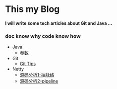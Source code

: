
# This  my  Blog 

#### I will write some tech articles about Git and Java ...
###  doc know why code know how
- Java
   - [参数](https://github.com/prgitpr/Blog/blob/master/Java/%E5%8F%82%E6%95%B0.md)
- Git
   - [Git Tips](https://github.com/prgitpr/Blog/blob/master/GIt/Git%20Tips.md)
- Netty
    - [源码分析1-抽脉络](https://github.com/prgitpr/Blog/blob/master/Netty/%E6%BA%90%E7%A0%81%E5%88%86%E6%9E%901-%E6%8A%BD%E8%84%89%E7%BB%9C.md)
    - [源码分析2-pipeline](https://github.com/prgitpr/Blog/blob/master/Netty/%E6%BA%90%E7%A0%81%E5%88%86%E6%9E%902-pipeline.invokeHandlerAddedIfNeeded.md)
